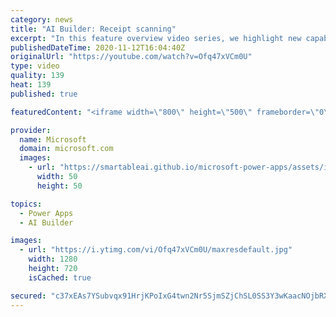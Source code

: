 ```yaml
---
category: news
title: "AI Builder: Receipt scanning"
excerpt: "In this feature overview video series, we highlight new capabilities included in the latest update to AI Builder.  Receipt scanning is a new AI Builder feature that processes receipts to identify and extract information. The AI model identifies receipt data, merchant information, total price, and taxes"
publishedDateTime: 2020-11-12T16:04:40Z
originalUrl: "https://youtube.com/watch?v=Ofq47xVCm0U"
type: video
quality: 139
heat: 139
published: true

featuredContent: "<iframe width=\"800\" height=\"500\" frameborder=\"0\" src=\"https://www.youtube.com/embed/Ofq47xVCm0U\" allow=\"accelerometer; autoplay; encrypted-media; gyroscope; picture-in-picture\" allowfullscreen></iframe>"

provider:
  name: Microsoft
  domain: microsoft.com
  images:
    - url: "https://smartableai.github.io/microsoft-power-apps/assets/images/organizations/microsoft.com-50x50.jpg"
      width: 50
      height: 50

topics:
  - Power Apps
  - AI Builder

images:
  - url: "https://i.ytimg.com/vi/Ofq47xVCm0U/maxresdefault.jpg"
    width: 1280
    height: 720
    isCached: true

secured: "c37xEAs7YSubvqx91HrjKPoIxG4twn2Nr5SjmSZjChSL0SS3Y3wKaacNOjbRXeQp3bBd7aqxEnBoVLBQopsib3ARtHO1uPQW+9zA9TcGC1HO/f/vuq4qee/bsIBAlDJ5111SVkdkAQqsXfKfvBsVY82uW8MxViaTuJEEL9hz9Ki1te8bLUHPgJa7z9ZPic+cy7JWvTTTcIHy7XXCy+Fp+xdWRUuZ3x4QrcHzO9xGlqVVU8PpXjLf4Vvigteg9cCy5jd/4frSKXmXujPGjCAX13hLjwBSYXyBMzMZpFR4DEqDGpSey0pvkRL087qQe8SmErmo4EIpgddIwsrn/5p4hJ8Jh5wBuLTovbSqTEMByIUVNQC9jD+6/oSFsyvcwmK7smztzyjiOdfk1usxj6pn4fmXiF9KwksZqX1ngz9Ies4=;QbeI/7OIc9LhASsw7z4T5g=="
---
```


